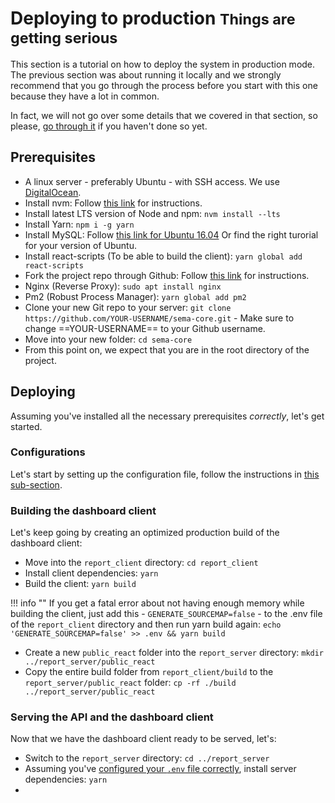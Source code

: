 # Deploying to production <small>Things are getting serious</small>

This section is a tutorial on how to deploy the system in production mode. The previous section was about running it locally and we strongly recommend that you go through the process before you start with this one because they have a lot in common.

In fact, we will not go over some details that we covered in that section, so please, [go through it](/getting-started) if you haven't done so yet.

## Prerequisites

* A linux server - preferably Ubuntu - with SSH access. We use [DigitalOcean](https://digitalocean.com).
* Install nvm: Follow [this link](https://github.com/creationix/nvm#installation) for instructions.
* Install latest LTS version of Node and npm: `nvm install --lts`
* Install Yarn: `npm i -g yarn`
* Install MySQL: Follow [this link for Ubuntu 16.04](https://www.digitalocean.com/community/tutorials/how-to-install-mysql-on-ubuntu-16-04) Or find the right turorial for your version of Ubuntu.
* Install react-scripts (To be able to build the client): `yarn global add react-scripts`
* Fork the project repo through Github: Follow [this link](https://help.github.com/articles/fork-a-repo/) for instructions.
* Nginx (Reverse Proxy): `sudo apt install nginx`
* Pm2 (Robust Process Manager): `yarn global add pm2`
* Clone your new Git repo to your server: `git clone https://github.com/YOUR-USERNAME/sema-core.git` - Make sure to change ==YOUR-USERNAME== to your Github username.
* Move into your new folder: `cd sema-core`
* From this point on, we expect that you are in the root directory of the project.

## Deploying

Assuming you've installed all the necessary prerequisites *correctly*, let's get started.

### Configurations

Let's start by setting up the configuration file, follow the instructions in [this sub-section](/getting-started/#configurations).

### Building the dashboard client

Let's keep going by creating an optimized production build of the dashboard client:

* Move into the `report_client` directory: `cd report_client`
* Install client dependencies: `yarn`
* Build the client: `yarn build`

!!! info ""
    If you get a fatal error about not having enough memory while building the client, just add this - `GENERATE_SOURCEMAP=false` - to the .env file of the `report_client` directory and then run yarn build again: `echo 'GENERATE_SOURCEMAP=false' >> .env && yarn build`
* Create a new `public_react` folder into the `report_server` directory: `mkdir ../report_server/public_react`
* Copy the entire build folder from `report_client/build` to the `report_server/public_react` folder: `cp -rf ./build ../report_server/public_react`

### Serving the API and the dashboard client

Now that we have the dashboard client ready to be served, let's:

* Switch to the `report_server` directory: `cd ../report_server`
* Assuming you've [configured your `.env` file correctly](/getting-started/#configurations), install server dependencies: `yarn`
* 